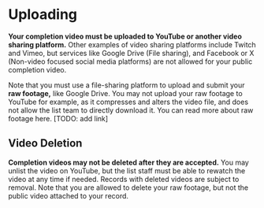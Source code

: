 # Uploading

**Your completion video must be uploaded to YouTube or another video sharing platform.** Other examples of video sharing platforms include Twitch and Vimeo, but services like Google Drive (File sharing), and Facebook or X (Non-video focused social media platforms) are not allowed for your public completion video.

Note that you must use a file-sharing platform to upload and submit your **raw footage,** like Google Drive. You may not upload your raw footage to YouTube for example, as it compresses and alters the video file, and does not allow the list team to directly download it. You can read more about raw footage here. \[TODO: add link\]


## Video Deletion

**Completion videos may not be deleted after they are accepted.** You may unlist the video on YouTube, but the list staff must be able to rewatch the video at any time if needed. Records with deleted videos are subject to removal. Note that you are allowed to delete your raw footage, but not the public video attached to your record.